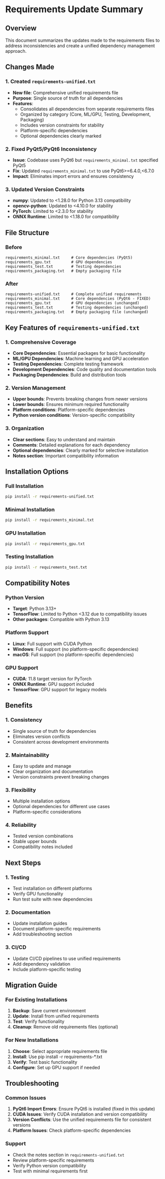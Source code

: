 # Requirements Update Summary

## Overview
This document summarizes the updates made to the requirements files to address inconsistencies and create a unified dependency management approach.

## Changes Made

### 1. Created `requirements-unified.txt`
- **New file**: Comprehensive unified requirements file
- **Purpose**: Single source of truth for all dependencies
- **Features**:
  - Consolidates all dependencies from separate requirements files
  - Organized by category (Core, ML/GPU, Testing, Development, Packaging)
  - Includes version constraints for stability
  - Platform-specific dependencies
  - Optional dependencies clearly marked

### 2. Fixed PyQt5/PyQt6 Inconsistency
- **Issue**: Codebase uses PyQt6 but `requirements_minimal.txt` specified PyQt5
- **Fix**: Updated `requirements_minimal.txt` to use PyQt6>=6.4.0,<6.7.0
- **Impact**: Eliminates import errors and ensures consistency

### 3. Updated Version Constraints
- **numpy**: Updated to <1.28.0 for Python 3.13 compatibility
- **opencv-python**: Updated to <4.10.0 for stability
- **PyTorch**: Limited to <2.3.0 for stability
- **ONNX Runtime**: Limited to <1.18.0 for compatibility

## File Structure

### Before
```
requirements_minimal.txt     # Core dependencies (PyQt5)
requirements_gpu.txt         # GPU dependencies
requirements_test.txt        # Testing dependencies
requirements_packaging.txt   # Empty packaging file
```

### After
```
requirements-unified.txt     # Complete unified requirements
requirements_minimal.txt     # Core dependencies (PyQt6 - FIXED)
requirements_gpu.txt         # GPU dependencies (unchanged)
requirements_test.txt        # Testing dependencies (unchanged)
requirements_packaging.txt   # Empty packaging file (unchanged)
```

## Key Features of `requirements-unified.txt`

### 1. Comprehensive Coverage
- **Core Dependencies**: Essential packages for basic functionality
- **ML/GPU Dependencies**: Machine learning and GPU acceleration
- **Testing Dependencies**: Complete testing framework
- **Development Dependencies**: Code quality and documentation tools
- **Packaging Dependencies**: Build and distribution tools

### 2. Version Management
- **Upper bounds**: Prevents breaking changes from newer versions
- **Lower bounds**: Ensures minimum required functionality
- **Platform conditions**: Platform-specific dependencies
- **Python version conditions**: Version-specific compatibility

### 3. Organization
- **Clear sections**: Easy to understand and maintain
- **Comments**: Detailed explanations for each dependency
- **Optional dependencies**: Clearly marked for selective installation
- **Notes section**: Important compatibility information

## Installation Options

### Full Installation
```bash
pip install -r requirements-unified.txt
```

### Minimal Installation
```bash
pip install -r requirements_minimal.txt
```

### GPU Installation
```bash
pip install -r requirements_gpu.txt
```

### Testing Installation
```bash
pip install -r requirements_test.txt
```

## Compatibility Notes

### Python Version
- **Target**: Python 3.13+
- **TensorFlow**: Limited to Python <3.12 due to compatibility issues
- **Other packages**: Compatible with Python 3.13

### Platform Support
- **Linux**: Full support with CUDA Python
- **Windows**: Full support (no platform-specific dependencies)
- **macOS**: Full support (no platform-specific dependencies)

### GPU Support
- **CUDA**: 11.8 target version for PyTorch
- **ONNX Runtime**: GPU support included
- **TensorFlow**: GPU support for legacy models

## Benefits

### 1. Consistency
- Single source of truth for dependencies
- Eliminates version conflicts
- Consistent across development environments

### 2. Maintainability
- Easy to update and manage
- Clear organization and documentation
- Version constraints prevent breaking changes

### 3. Flexibility
- Multiple installation options
- Optional dependencies for different use cases
- Platform-specific considerations

### 4. Reliability
- Tested version combinations
- Stable upper bounds
- Compatibility notes included

## Next Steps

### 1. Testing
- Test installation on different platforms
- Verify GPU functionality
- Run test suite with new dependencies

### 2. Documentation
- Update installation guides
- Document platform-specific requirements
- Add troubleshooting section

### 3. CI/CD
- Update CI/CD pipelines to use unified requirements
- Add dependency validation
- Include platform-specific testing

## Migration Guide

### For Existing Installations
1. **Backup**: Save current environment
2. **Update**: Install from unified requirements
3. **Test**: Verify functionality
4. **Cleanup**: Remove old requirements files (optional)

### For New Installations
1. **Choose**: Select appropriate requirements file
2. **Install**: Use pip install -r requirements-*.txt
3. **Verify**: Test basic functionality
4. **Configure**: Set up GPU support if needed

## Troubleshooting

### Common Issues
1. **PyQt6 Import Errors**: Ensure PyQt6 is installed (fixed in this update)
2. **CUDA Issues**: Verify CUDA installation and version compatibility
3. **Version Conflicts**: Use the unified requirements file for consistent versions
4. **Platform Issues**: Check platform-specific dependencies

### Support
- Check the notes section in `requirements-unified.txt`
- Review platform-specific requirements
- Verify Python version compatibility
- Test with minimal requirements first